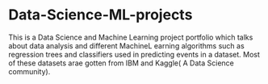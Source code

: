 # Data-Science-ML-projects
This is a Data Science and Machine Learning project portfolio which talks about data analysis and different MachineL earning algorithms such as regression trees and classifiers 
used in predicting events in a dataset. Most of these datasets arae gotten from IBM and Kaggle( A Data Science  community).
